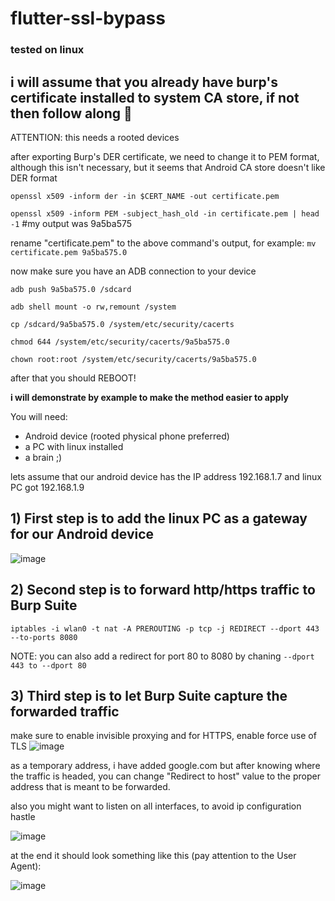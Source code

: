 # flutter-ssl-bypass

### tested on linux
## i will assume that you already have burp's certificate installed to system CA store, if not then follow along 🤦

ATTENTION: this needs a rooted devices

after exporting Burp's DER certificate, we need to change it to PEM format, although this isn't necessary, but it seems that Android CA store doesn't like DER format

`openssl x509 -inform der -in $CERT_NAME -out certificate.pem`

`openssl x509 -inform PEM -subject_hash_old -in certificate.pem | head -1` #my output was 9a5ba575

rename "certificate.pem" to the above command's output, for example:
`mv certificate.pem 9a5ba575.0`

now make sure you have an ADB connection to your device

`adb push 9a5ba575.0 /sdcard`

`adb shell mount -o rw,remount /system`

`cp /sdcard/9a5ba575.0 /system/etc/security/cacerts`

`chmod 644 /system/etc/security/cacerts/9a5ba575.0`

`chown root:root /system/etc/security/cacerts/9a5ba575.0`

after that you should REBOOT!

**i will demonstrate by example to make the method easier to apply**

You will need:
- Android device (rooted physical phone preferred)
- a PC with linux installed
- a brain ;)

lets assume that our android device has the IP address 192.168.1.7
and linux PC got 192.168.1.9

## 1) **First step is to add the linux PC as a gateway for our Android device**

![image](https://user-images.githubusercontent.com/46089361/115142889-ccde2000-a04c-11eb-859f-9d5501a83f5c.png)


## 2) **Second step is to forward http/https traffic to Burp Suite**

`iptables -i wlan0 -t nat -A PREROUTING -p tcp -j REDIRECT --dport 443 --to-ports 8080`

NOTE: you can also add a redirect for port 80 to 8080 by chaning `--dport 443 to --dport 80`


## 3) **Third step is to let Burp Suite capture the forwarded traffic**
make sure to enable invisible proxying
and for HTTPS, enable force use of TLS
![image](https://user-images.githubusercontent.com/46089361/115143520-868ac000-a050-11eb-9fad-5e3829a1f7da.png)

as a temporary address, i have added google.com but after knowing where the traffic is headed, you can change "Redirect to host" value to the proper address that is meant to be forwarded.

also you might want to listen on all interfaces, to avoid ip configuration hastle


![image](https://user-images.githubusercontent.com/46089361/115143599-0ca70680-a051-11eb-85b8-1eda41c4fce3.png)

at the end it should look something like this (pay attention to the User Agent):

![image](https://user-images.githubusercontent.com/46089361/115143751-dae26f80-a051-11eb-9d25-a74a9219d451.png)

